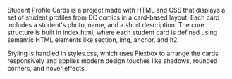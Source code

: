 Student Profile Cards is a project made with HTML and CSS  that displays a set of student profiles from DC comics in a card-based layout. Each card includes a student's photo, name, and a short description. The core structure is built in index.html, where each student card is defined using semantic HTML elements like section, img, anchor, and h2. 

Styling is handled in styles.css, which uses Flexbox to arrange the cards responsively and applies modern design touches like shadows, rounded corners, and hover effects. 




